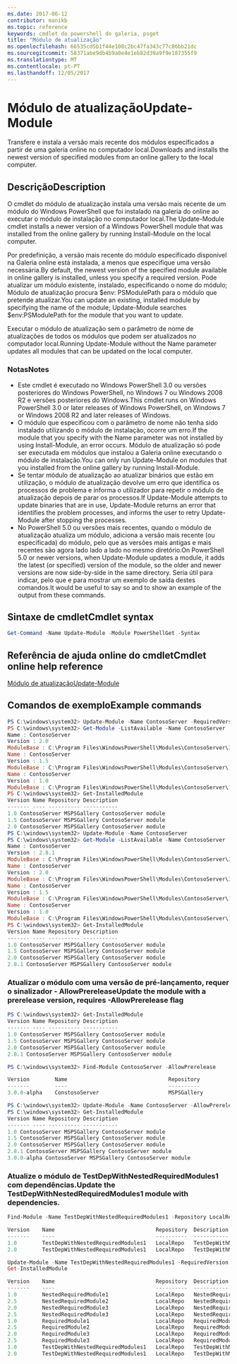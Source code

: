 ```yaml
---
ms.date: 2017-06-12
contributor: manikb
ms.topic: reference
keywords: cmdlet do powershell do galeria, psget
title: "Módulo de atualização"
ms.openlocfilehash: 66535cd5b1f44e108c2bc47fa343c77c86bb21dc
ms.sourcegitcommit: 58371abe9db4b9a0e4e1eb82d39a9f9e187355f9
ms.translationtype: MT
ms.contentlocale: pt-PT
ms.lasthandoff: 12/05/2017
---
```

# <a name="update-module"></a><span data-ttu-id="bed6a-103">Módulo de atualização</span><span class="sxs-lookup"><span data-stu-id="bed6a-103">Update-Module</span></span>

<span data-ttu-id="bed6a-104">Transfere e instala a versão mais recente dos módulos especificados a partir de uma galeria online no computador local.</span><span class="sxs-lookup"><span data-stu-id="bed6a-104">Downloads and installs the newest version of specified modules from an online gallery to the local computer.</span></span>

## <a name="description"></a><span data-ttu-id="bed6a-105">Descrição</span><span class="sxs-lookup"><span data-stu-id="bed6a-105">Description</span></span>

<span data-ttu-id="bed6a-106">O cmdlet do módulo de atualização instala uma versão mais recente de um módulo do Windows PowerShell que foi instalado na galeria do online ao executar o módulo de instalação no computador local.</span><span class="sxs-lookup"><span data-stu-id="bed6a-106">The Update-Module cmdlet installs a newer version of a Windows PowerShell module that was installed from the online gallery by running Install-Module on the local computer.</span></span>

<span data-ttu-id="bed6a-107">Por predefinição, a versão mais recente do módulo especificado disponível na Galeria online está instalada, a menos que especifique uma versão necessária.</span><span class="sxs-lookup"><span data-stu-id="bed6a-107">By default, the newest version of the specified module available in online gallery is installed, unless you specify a required version.</span></span> <span data-ttu-id="bed6a-108">Pode atualizar um módulo existente, instalado, especificando o nome do módulo; Módulo de atualização procura $env: PSModulePath para o módulo que pretende atualizar.</span><span class="sxs-lookup"><span data-stu-id="bed6a-108">You can update an existing, installed module by specifying the name of the module; Update-Module searches $env:PSModulePath for the module that you want to update.</span></span>

<span data-ttu-id="bed6a-109">Executar o módulo de atualização sem o parâmetro de nome de atualizações de todos os módulos que podem ser atualizados no computador local.</span><span class="sxs-lookup"><span data-stu-id="bed6a-109">Running Update-Module without the Name parameter updates all modules that can be updated on the local computer.</span></span>

### <a name="notes"></a><span data-ttu-id="bed6a-110">Notas</span><span class="sxs-lookup"><span data-stu-id="bed6a-110">Notes</span></span>

- <span data-ttu-id="bed6a-111">Este cmdlet é executado no Windows PowerShell 3.0 ou versões posteriores do Windows PowerShell, no Windows 7 ou Windows 2008 R2 e versões posteriores do Windows.</span><span class="sxs-lookup"><span data-stu-id="bed6a-111">This cmdlet runs on Windows PowerShell 3.0 or later releases of Windows PowerShell, on Windows 7 or Windows 2008 R2 and later releases of Windows.</span></span>
- <span data-ttu-id="bed6a-112">O módulo que especificou com o parâmetro de nome não tenha sido instalado utilizando o módulo de instalação, ocorre um erro.</span><span class="sxs-lookup"><span data-stu-id="bed6a-112">If the module that you specify with the Name parameter was not installed by using Install-Module, an error occurs.</span></span> <span data-ttu-id="bed6a-113">Módulo de atualização só pode ser executada em módulos que instalou a Galeria online executando o módulo de instalação.</span><span class="sxs-lookup"><span data-stu-id="bed6a-113">You can only run Update-Module on modules that you installed from the online gallery by running Install-Module.</span></span>
- <span data-ttu-id="bed6a-114">Se tentar módulo de atualização ao atualizar binários que estão em utilização, o módulo de atualização devolve um erro que identifica os processos de problema e informa o utilizador para repetir o módulo de atualização depois de parar os processos.</span><span class="sxs-lookup"><span data-stu-id="bed6a-114">If Update-Module attempts to update binaries that are in use, Update-Module returns an error that identifies the problem processes, and informs the user to retry Update-Module after stopping the processes.</span></span>
- <span data-ttu-id="bed6a-115">No PowerShell 5.0 ou versões mais recentes, quando o módulo de atualização atualiza um módulo, adiciona a versão mais recente (ou especificada) do módulo, pelo que as versões mais antigas e mais recentes são agora lado lado a lado no mesmo diretório.</span><span class="sxs-lookup"><span data-stu-id="bed6a-115">On PowerShell 5.0 or newer versions, when Update-Module updates a module, it adds the latest (or specified) version of the module, so the older and newer versions are now side-by-side in the same directory.</span></span> <span data-ttu-id="bed6a-116">Seria útil para indicar, pelo que e para mostrar um exemplo de saída destes comandos.</span><span class="sxs-lookup"><span data-stu-id="bed6a-116">It would be useful to say so and to show an example of the output from these commands.</span></span>


## <a name="cmdlet-syntax"></a><span data-ttu-id="bed6a-117">Sintaxe de cmdlet</span><span class="sxs-lookup"><span data-stu-id="bed6a-117">Cmdlet syntax</span></span>
```powershell
Get-Command -Name Update-Module -Module PowerShellGet -Syntax
```

## <a name="cmdlet-online-help-reference"></a><span data-ttu-id="bed6a-118">Referência de ajuda online do cmdlet</span><span class="sxs-lookup"><span data-stu-id="bed6a-118">Cmdlet online help reference</span></span>

[<span data-ttu-id="bed6a-119">Módulo de atualização</span><span class="sxs-lookup"><span data-stu-id="bed6a-119">Update-Module</span></span>](http://go.microsoft.com/fwlink/?LinkID=398576)


## <a name="example-commands"></a><span data-ttu-id="bed6a-120">Comandos de exemplo</span><span class="sxs-lookup"><span data-stu-id="bed6a-120">Example commands</span></span>

```powershell
PS C:\windows\system32> Update-Module -Name ContosoServer -RequiredVersion 1.5
PS C:\windows\system32> Get-Module -ListAvailable -Name ContosoServer | Format-List Name,Version,ModuleBase
Name : ContosoServer
Version : 2.0
ModuleBase : C:\Program Files\WindowsPowerShell\Modules\ContosoServer\2.0
Name : ContosoServer
Version : 1.5
ModuleBase : C:\Program Files\WindowsPowerShell\Modules\ContosoServer\1.5
Name : ContosoServer
Version : 1.0
ModuleBase : C:\Program Files\WindowsPowerShell\Modules\ContosoServer\1.0
PS C:\windows\system32> Get-InstalledModule
Version Name Repository Description
------- ---- ---------- -----------
1.0 ContosoServer MSPSGallery ContosoServer module
1.5 ContosoServer MSPSGallery ContosoServer module
2.0 ContosoServer MSPSGallery ContosoServer module
PS C:\windows\system32> Update-Module -Name ContosoServer
PS C:\windows\system32> Get-Module -ListAvailable -Name ContosoServer | Format-List Name,Version,ModuleBase
Name : ContosoServer
Version : 2.8.1
ModuleBase : C:\Program Files\WindowsPowerShell\Modules\ContosoServer\2.8.1
Name : ContosoServer
Version : 2.0
ModuleBase : C:\Program Files\WindowsPowerShell\Modules\ContosoServer\2.0
Name : ContosoServer
Version : 1.5
ModuleBase : C:\Program Files\WindowsPowerShell\Modules\ContosoServer\1.5
Name : ContosoServer
Version : 1.0
ModuleBase : C:\Program Files\WindowsPowerShell\Modules\ContosoServer\1.0
PS C:\windows\system32> Get-InstalledModule
Version Name Repository Description
------- ---- ---------- -----------
1.0 ContosoServer MSPSGallery ContosoServer module
1.5 ContosoServer MSPSGallery ContosoServer module
2.0 ContosoServer MSPSGallery ContosoServer module
2.8.1 ContosoServer MSPSGallery ContosoServer module
```

### <a name="update-the-module-with-a-prerelease-version-requires--allowprerelease-flag"></a><span data-ttu-id="bed6a-121">Atualizar o módulo com uma versão de pré-lançamento, requer o sinalizador - AllowPrerelease</span><span class="sxs-lookup"><span data-stu-id="bed6a-121">Update the module with a prerelease version, requires -AllowPrerelease flag</span></span>
```powershell
PS C:\windows\system32> Get-InstalledModule
Version Name Repository Description
------- ---- ---------- -----------
1.0 ContosoServer MSPSGallery ContosoServer module
1.5 ContosoServer MSPSGallery ContosoServer module
2.0 ContosoServer MSPSGallery ContosoServer module
2.8.1 ContosoServer MSPSGallery ContosoServer module

PS C:\windows\system32> Find-Module ContosoServer -AllowPrerelease

Version        Name                                Repository           Description
-------        ----                                ----------           -----------
3.0.0-alpha    ConstosoServer                      MSPSGallery          The PowerShell Contoso Server deployment tools...

PS C:\windows\system32> Update-Module -Name ContosoServer -AllowPrerelease
PS C:\windows\system32> Get-InstalledModule
Version Name Repository Description
------- ---- ---------- -----------
1.0 ContosoServer MSPSGallery ContosoServer module
1.5 ContosoServer MSPSGallery ContosoServer module
2.0 ContosoServer MSPSGallery ContosoServer module
2.8.1 ContosoServer MSPSGallery ContosoServer module
3.0.0-alpha ContosoServer MSPSGallery ContosoServer module

```


### <a name="update-the-testdepwithnestedrequiredmodules1-module-with-dependencies"></a><span data-ttu-id="bed6a-122">Atualize o módulo de TestDepWithNestedRequiredModules1 com dependências.</span><span class="sxs-lookup"><span data-stu-id="bed6a-122">Update the TestDepWithNestedRequiredModules1 module with dependencies.</span></span>
```powershell
Find-Module -Name TestDepWithNestedRequiredModules1 -Repository LocalRepo -AllVersions

Version    Name                                Repository  Description
-------    ----                                ----------  -----------
1.0        TestDepWithNestedRequiredModules1   LocalRepo   TestDepWithNestedRequiredModules1 module
2.0        TestDepWithNestedRequiredModules1   LocalRepo   TestDepWithNestedRequiredModules1 module

Update-Module -Name TestDepWithNestedRequiredModules1 -RequiredVersion 2.0
Get-InstalledModule

Version    Name                                Repository  Description
-------    ----                                ----------  -----------
1.0        NestedRequiredModule1               LocalRepo   NestedRequiredModule1 module
2.5        NestedRequiredModule2               LocalRepo   NestedRequiredModule2 module
2.0        NestedRequiredModule3               LocalRepo   NestedRequiredModule3 module
2.5        NestedRequiredModule3               LocalRepo   NestedRequiredModule3 module
1.0        RequiredModule1                     LocalRepo   RequiredModule1 module
2.5        RequiredModule2                     LocalRepo   RequiredModule2 module
2.0        RequiredModule3                     LocalRepo   RequiredModule3 module
2.5        RequiredModule3                     LocalRepo   RequiredModule3 module
1.0        TestDepWithNestedRequiredModules1   LocalRepo   TestDepWithNestedRequiredModules1 module
2.0        TestDepWithNestedRequiredModules1   LocalRepo   TestDepWithNestedRequiredModules1 module



```

